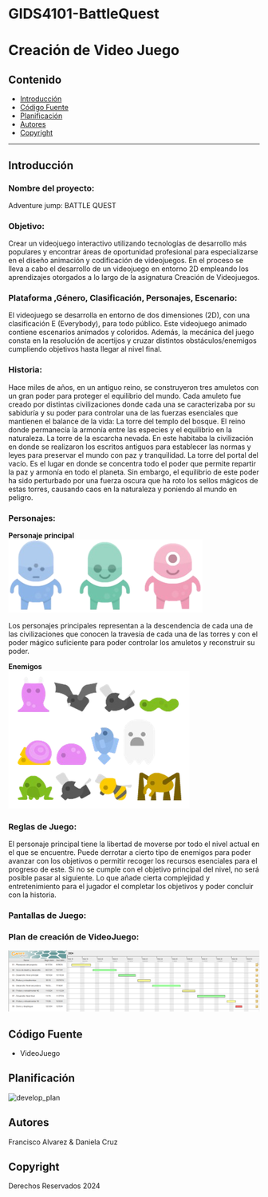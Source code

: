 # GIDS4101-BattleQuest


# Creación de Video Juego

<!-- 
<p align="center">
    <img src="https://user-images.githubusercontent.com/8560750/195950148-0c0df38e-5f96-45ae-87c3-6922738c612d.jpg" alt="Logo" width=1200 height=300>

  <p align="center">
    Short description
    <br>
    <a href="https://reponame/issues/new?template=bug.md">Report bug</a>
    ·
    <a href="https://reponame/issues/new?template=feature.md&labels=feature">Request feature</a>
  </p>
</p>
 -->

## Contenido

- [Introducción](#introducción)
- [Código Fuente](#código-fuente)
- [Planificación](#planificación)
- [Autores](#autores)
- [Copyright](#copyright)

---

## Introducción

### Nombre del proyecto: 
Adventure jump: BATTLE QUEST

### Objetivo: 
Crear un videojuego interactivo utilizando tecnologías de desarrollo más populares y encontrar áreas de oportunidad profesional para especializarse en el diseño animación y codificación de videojuegos. En el proceso se lleva a cabo el desarrollo de un videojuego en entorno 2D empleando los aprendizajes otorgados a lo largo de la asignatura Creación de Videojuegos. 

### Plataforma ,Género, Clasificación, Personajes, Escenario:
El videojuego se desarrolla en entorno de dos dimensiones (2D), con una clasificación E (Everybody), para todo público. Este videojuego animado contiene escenarios animados y coloridos. Además, la mecánica del juego consta en la resolución de acertijos y cruzar distintos obstáculos/enemigos cumpliendo objetivos hasta llegar al nivel final.

### Historia:
Hace miles de años, en un antiguo reino, se construyeron tres amuletos con un gran poder para proteger el equilibrio del mundo. Cada amuleto fue creado por distintas civilizaciones donde cada una se caracterizaba por su sabiduría y su poder para controlar una de las fuerzas esenciales que mantienen el balance de la vida:
La torre del templo del bosque. El reino donde permanecía la armonía entre las especies y el equilibrio en la naturaleza. 
La torre de la escarcha nevada. En este habitaba la civilización en donde se realizaron los escritos antiguos para establecer las normas y leyes para preservar el mundo con paz y tranquilidad.
La torre del portal del vacío. Es el lugar en donde se concentra todo el poder que permite repartir la paz y armonía en todo el planeta.
Sin embargo, el equilibrio de este poder ha sido perturbado por una fuerza oscura que ha roto los sellos mágicos de estas torres, causando caos en la naturaleza y poniendo al mundo en peligro.

### Personajes:
**Personaje principal** 
<br>
![principal_characters](/Images/chrPrincipals.png)

Los personajes principales representan a la descendencia de cada una de las civilizaciones
que conocen la travesía de cada una de las torres y con el poder mágico suficiente para poder
controlar los amuletos y reconstruir su poder.

**Enemigos**
<br>
![enemies_characters](/Images/chrEnemies.png)

### Reglas de Juego:
El personaje principal tiene la libertad de moverse por todo el nivel actual en el que se encuentre. Puede
derrotar a cierto tipo de enemigos para poder avanzar con los objetivos o permitir recoger los recursos
esenciales para el progreso de este. Si no se cumple con el objetivo principal del nivel, no será posible
pasar al siguiente. Lo que añade cierta complejidad y entretenimiento para el jugador el completar los
objetivos y poder concluir con la historia.

###  Pantallas de Juego:

###  Plan de creación de VideoJuego:
![proyect_planner](/Images/proyPlanner.png)

## Código Fuente
* VideoJuego

## Planificación

![develop_plan](https://drive.google.com/file/d/1mXHOnmBgaLywcP0fGUqw0IjItMJoy287/view?usp=sharing)

## Autores
Francisco Alvarez & Daniela Cruz

## Copyright
Derechos Reservados 2024
